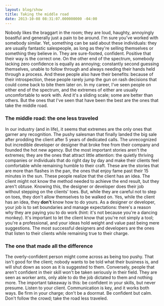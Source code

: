```yaml
---
layout: blog/show
title: Taking the middle road
date: 2013-10-08 08:31:07.000000000 -04:00
---
```

Nobody likes the braggart in the room; they are loud, haughty, annoyingly boastful and generally just a pain to be around. I'm sure you've worked with somebody similar. Yet, something can be said about these individuals: they are usually fantastic salespeople, as long as they're selling themselves or something they believe in. They are sure-footed, confident. Positive that their way is the correct one. On the other end of the spectrum, somebody lacking zero confidence is equally as annoying; constantly second guessing themselves, unable to follow through and always needing their hands held through a process. And these people also have their benefits: because of their introspection, these people rarely jump the gun on rash decisions that could come back to bite them later on. In my career, I've seen people on either end of the spectrum, and the extremes of either are usually uncomfortable to work with. And it's a sliding scale; some are better than others. But the ones that I've seen that have been the best are the ones that take the middle road.

### The middle road: the one less traveled

 In our industry (and in life), it seems that extremes are the only ones that garner any recognition. The pushy salesman that finally landed the big sale after prodding the client after 5 years of dedicated calls. The unrecognized but incredible developer or designer that broke free from their company and founded the hot new agency. But the most important stories aren't the extremes; they are the ones that attract little attention: the quietly thriving companies or individuals that do right day by day and make their clients feel comfortable while remaining humble to their craft. These are the stories that are more than flashes in the pan, the ones that enjoy fame past their 15 minutes in the sun. These people realize that the client has an idea. The client might not know the method needed to achieve the end result, but they aren't obtuse. Knowing this, the designer or developer does their job without stepping on the clients' toes. But, while they are careful not to step on toes, they don't allow themselves to be walked on. Yes, while the client has an idea, they **don't** know how to do yours. As a designer or developer, your job is to set boundaries and manage expectations: there's a reason why they are paying you to do work (hint: it's not because you're a dancing monkey). It's important to let the client know that you're not simply a tool; you're a professional, and your ideas hold weight and value past being mere suggestions. The most successful designers and developers are the ones that listen to their clients while remaining true to their charge.
 
### The one that made all the difference

The overly-confident person might come across as being too pushy. That isn't good for the client; nobody wants to be told what their business is, and will shut down as soon as it is suggested to them. Conversely, people that aren't confident in their skill won't be taken seriously in their field. They are seen as worker ants, only able to do the job dictated to them and nothing more. The important takeaway is this: be confident in your skills, but never presume. Listen to your client. Communication is key, and it works both ways. Be firm in your charge; don't be a doormat. Be confident but calm. Don't follow the crowd; take the road less traveled.
